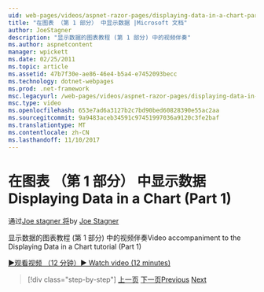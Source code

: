 ```yaml
---
uid: web-pages/videos/aspnet-razor-pages/displaying-data-in-a-chart-part-1
title: "在图表 （第 1 部分） 中显示数据 |Microsoft 文档"
author: JoeStagner
description: "显示数据的图表教程 (第 1 部分) 中的视频伴奏"
ms.author: aspnetcontent
manager: wpickett
ms.date: 02/25/2011
ms.topic: article
ms.assetid: 47b7f30e-ae86-46e4-b5a4-e7452093becc
ms.technology: dotnet-webpages
ms.prod: .net-framework
msc.legacyurl: /web-pages/videos/aspnet-razor-pages/displaying-data-in-a-chart-part-1
msc.type: video
ms.openlocfilehash: 653e7ad6a3127b2c7bd90bed60828390e55ac2aa
ms.sourcegitcommit: 9a9483aceb34591c97451997036a9120c3fe2baf
ms.translationtype: MT
ms.contentlocale: zh-CN
ms.lasthandoff: 11/10/2017
---
```

<a name="displaying-data-in-a-chart-part-1"></a><span data-ttu-id="cfa6d-103">在图表 （第 1 部分） 中显示数据</span><span class="sxs-lookup"><span data-stu-id="cfa6d-103">Displaying Data in a Chart (Part 1)</span></span>
====================
<span data-ttu-id="cfa6d-104">通过[Joe stagner 将](https://github.com/JoeStagner)</span><span class="sxs-lookup"><span data-stu-id="cfa6d-104">by [Joe Stagner](https://github.com/JoeStagner)</span></span>

<span data-ttu-id="cfa6d-105">显示数据的图表教程 (第 1 部分) 中的视频伴奏</span><span class="sxs-lookup"><span data-stu-id="cfa6d-105">Video accompaniment to the Displaying Data in a Chart tutorial (Part 1)</span></span>

[<span data-ttu-id="cfa6d-106">&#9654;观看视频 （12 分钟）</span><span class="sxs-lookup"><span data-stu-id="cfa6d-106">&#9654; Watch video (12 minutes)</span></span>](https://channel9.msdn.com/Blogs/ASP-NET-Site-Videos/displaying-data-in-a-chart-part-1)

>[!div class="step-by-step"]
<span data-ttu-id="cfa6d-107">[上一页](displaying-data-in-a-grid.md)
[下一页](displaying-data-in-a-chart-part-2.md)</span><span class="sxs-lookup"><span data-stu-id="cfa6d-107">[Previous](displaying-data-in-a-grid.md)
[Next](displaying-data-in-a-chart-part-2.md)</span></span>
